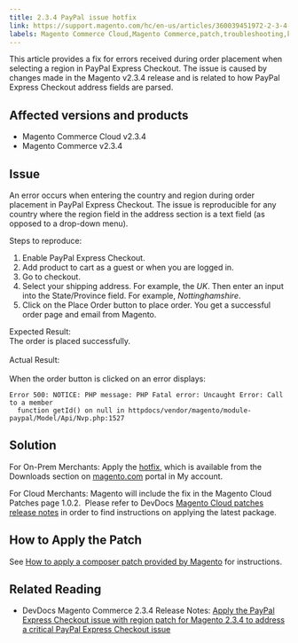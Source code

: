 ```yaml
---
title: 2.3.4 PayPal issue hotfix
link: https://support.magento.com/hc/en-us/articles/360039451972-2-3-4-PayPal-issue-hotfix
labels: Magento Commerce Cloud,Magento Commerce,patch,troubleshooting,known issues,Error 500: NOTICE: PHP message: PHP Fatal error: Uncaught Error: Call to a member function getId() on null in httpdocs/vendor/magento/module-paypal/Model/Api/Nvp.php:1527,2.3.4,PayPal Express Checkout
---
```


<p>This article provides a fix for errors received during order placement when selecting a region in PayPal Express Checkout. The issue is caused by changes made in the Magento v2.3.4 release and is related to how PayPal Express Checkout address fields are parsed.</p>
<h2>Affected versions and products </h2>
<ul>
<li>Magento Commerce Cloud v2.3.4</li>
<li>Magento Commerce v2.3.4</li>
</ul>
<h2>Issue</h2>
<p>An error occurs when entering the country and region during order placement in PayPal Express Checkout. The issue is reproducible for any country where the region field in the address section is a text field (as opposed to a drop-down menu). </p>
<p>Steps to reproduce:</p>
<ol>
<li>Enable PayPal Express Checkout.</li>
<li>Add product to cart as a guest or when you are logged in.</li>
<li>Go to checkout.</li>
<li>Select your shipping address. For example, the <em>UK</em>. Then enter an input into the State/Province field. For example, <em>Nottinghamshire</em>.</li>
<li>Click on the Place Order button to place order. You get a successful order page and email from Magento.</li>
</ol>
<p>Expected Result:<br/> The order is placed successfully.<br/> <br/> Actual Result:<br/><br/>When the order button is clicked on an error displays:</p>
<pre class="line-numbers"><code class="language-clike">Error 500: NOTICE: PHP message: PHP Fatal error: Uncaught Error: Call to a member
  function getId() on null in httpdocs/vendor/magento/module-paypal/Model/Api/Nvp.php:1527</code></pre>
<h2>Solution</h2>
<p>For On-Prem Merchants: Apply the <a href="https://magento.com/tech-resources/download#download2353">hotfix,</a> which is available from the Downloads section on <a href="https://magento.com">magento.com</a> portal in My account.</p>
<p>For Cloud Merchants: Magento will include the fix in the Magento Cloud Patches page 1.0.2.  Please refer to DevDocs <a href="https://devdocs.magento.com/cloud/release-notes/mcp-release-notes.html?itm_source=devdocs&amp;itm_medium=quick_search&amp;itm_campaign=federated_search&amp;itm_term=cloud%20patche">Magento Cloud patches release notes</a> in order to find instructions on applying the latest package. </p>
<h2>How to Apply the Patch</h2>
<p>See <a href="https://support.magento.com/hc/en-us/articles/360028367731">How to apply a composer patch provided by Magento</a> for instructions.</p>
<h2>Related Reading</h2>
<ul>
<li>DevDocs Magento Commerce 2.3.4 Release Notes: <a href="https://devdocs.magento.com/guides/v2.3/release-notes/release-notes-2-3-4-commerce.html#apply-the-paypal-express-checkout-issue-with-region-patch-for-magento-234-to-address-a-critical-paypal-express-checkout-issue">Apply the PayPal Express Checkout issue with region patch for Magento 2.3.4 to address a critical PayPal Express Checkout issue</a>
</li>
</ul>